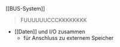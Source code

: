 [[BUS-System]]

> FUUUUUUCCCKKKKKKKK



- [[Daten]] und I/O zusammen
	- für Anschluss zu externem Speicher

